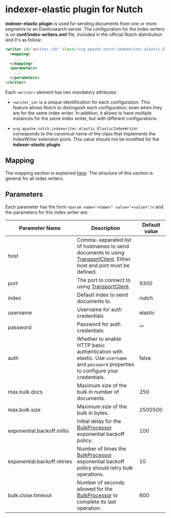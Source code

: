 indexer-elastic plugin for Nutch 
================================

**indexer-elastic plugin** is used for sending documents from one or more segments to an Elasticsearch server. The configuration for the index writers is on **conf/index-writers.xml** file, included in the official Nutch distribution and it's as follow:

```xml
<writer id="<writer_id>" class="org.apache.nutch.indexwriter.elastic.ElasticIndexWriter">
  <mapping>
    ...
  </mapping>
  <parameters>
    ...
  </parameters>   
</writer>
```

Each `<writer>` element has two mandatory attributes:

* `<writer_id>` is a unique identification for each configuration. This feature allows Nutch to distinguish each configuration, even when they are for the same index writer. In addition, it allows to have multiple instances for the same index writer, but with different configurations.

* `org.apache.nutch.indexwriter.elastic.ElasticIndexWriter` corresponds to the canonical name of the class that implements the IndexWriter extension point. This value should not be modified for the **indexer-elastic plugin**.

## Mapping

The mapping section is explained [here](https://cwiki.apache.org/confluence/display/NUTCH/IndexWriters#IndexWriters-Mappingsection). The structure of this section is general for all index writers.

## Parameters

Each parameter has the form `<param name="<name>" value="<value>"/>` and the parameters for this index writer are:

Parameter Name | Description | Default value
--|--|--
host | Comma-separated list of hostnames to send documents to using [TransportClient](https://static.javadoc.io/org.elasticsearch/elasticsearch/5.3.0/org/elasticsearch/client/transport/TransportClient.html). Either host and port must be defined. | 
port | The port to connect to using [TransportClient](https://static.javadoc.io/org.elasticsearch/elasticsearch/5.3.0/org/elasticsearch/client/transport/TransportClient.html). | 9300
index | Default index to send documents to. | nutch
username | Username for auth credentials | elastic
password | Password for auth credentials | ""
auth | Whether to enable HTTP basic authentication with elastic. Use `username` and `password` properties to configure your credentials. | false
max.bulk.docs | Maximum size of the bulk in number of documents. | 250
max.bulk.size | Maximum size of the bulk in bytes. | 2500500
exponential.backoff.millis | Initial delay for the [BulkProcessor](https://static.javadoc.io/org.elasticsearch/elasticsearch/5.3.0/org/elasticsearch/action/bulk/BulkProcessor.html) exponential backoff policy. | 100
exponential.backoff.retries | Number of times the [BulkProcessor](https://static.javadoc.io/org.elasticsearch/elasticsearch/5.3.0/org/elasticsearch/action/bulk/BulkProcessor.html) exponential backoff policy should retry bulk operations. | 10
bulk.close.timeout | Number of seconds allowed for the [BulkProcessor](https://static.javadoc.io/org.elasticsearch/elasticsearch/5.3.0/org/elasticsearch/action/bulk/BulkProcessor.html) to complete its last operation. | 600
